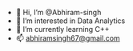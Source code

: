 - 👋 Hi, I’m @Abhiram-singh
- 👀 I’m interested in Data Analytics
- 🌱 I’m currently learning C++
- 📫 abhiramsingh67@gmail.com

<!---
Abhiram-singh/Abhiram-singh is a ✨ special ✨ repository because its `README.md` (this file) appears on your GitHub profile.
You can click the Preview link to take a look at your changes.
--->
